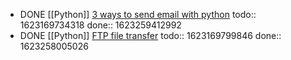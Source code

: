 - DONE [[Python]] [3 ways to send email with python](https://www.courier.com/blog/three-ways-to-send-emails-using-python-with-code-tutorials)
  todo:: 1623169734318
  done:: 1623259412992
- DONE [[Python]] [FTP file transfer](https://medium.com/geekculture/build-your-own-file-transfer-app-using-python-within-5-minutes-56adffc7906b)
  todo:: 1623169799846
  done:: 1623258005026